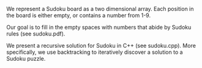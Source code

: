 We represent a Sudoku board as a two dimensional array. Each position in the board is either empty, or contains a number from 1-9. 

Our goal is to fill in the empty spaces with numbers that abide by Sudoku rules (see sudoku.pdf).

We present a recursive solution for Sudoku in C++ (see sudoku.cpp). More specifically, we use backtracking to iteratively discover a solution to a Sudoku puzzle. 